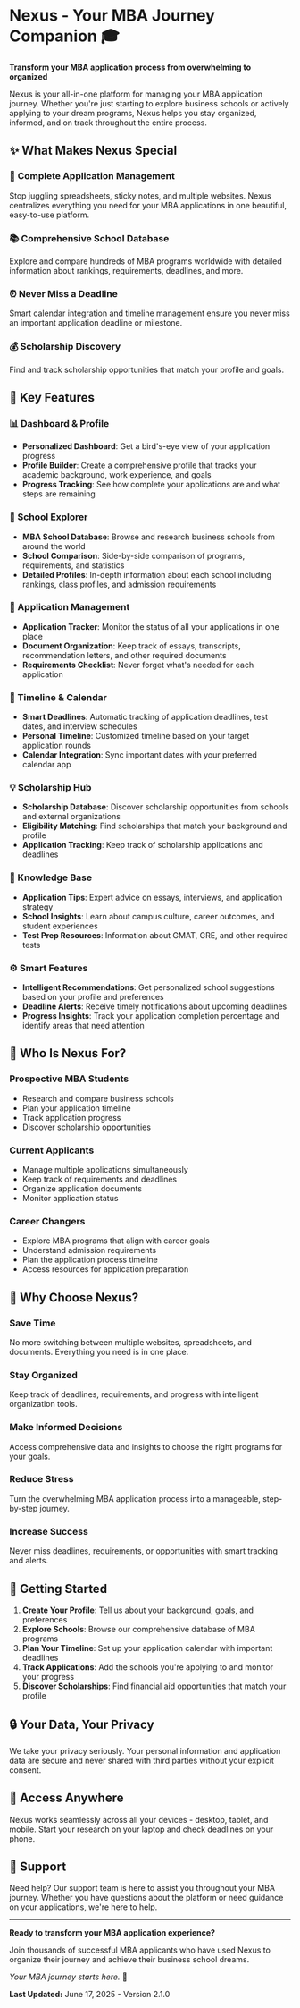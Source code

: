 # Nexus - Your MBA Journey Companion 🎓

**Transform your MBA application process from overwhelming to organized**

Nexus is your all-in-one platform for managing your MBA application journey. Whether you're just starting to explore business schools or actively applying to your dream programs, Nexus helps you stay organized, informed, and on track throughout the entire process.

## ✨ What Makes Nexus Special

### 🎯 **Complete Application Management**
Stop juggling spreadsheets, sticky notes, and multiple websites. Nexus centralizes everything you need for your MBA applications in one beautiful, easy-to-use platform.

### 📚 **Comprehensive School Database**
Explore and compare hundreds of MBA programs worldwide with detailed information about rankings, requirements, deadlines, and more.

### ⏰ **Never Miss a Deadline**
Smart calendar integration and timeline management ensure you never miss an important application deadline or milestone.

### 💰 **Scholarship Discovery**
Find and track scholarship opportunities that match your profile and goals.

## 🚀 Key Features

### **📊 Dashboard & Profile**
- **Personalized Dashboard**: Get a bird's-eye view of your application progress
- **Profile Builder**: Create a comprehensive profile that tracks your academic background, work experience, and goals
- **Progress Tracking**: See how complete your applications are and what steps are remaining

### **🏫 School Explorer**
- **MBA School Database**: Browse and research business schools from around the world
- **School Comparison**: Side-by-side comparison of programs, requirements, and statistics
- **Detailed Profiles**: In-depth information about each school including rankings, class profiles, and admission requirements

### **📝 Application Management**
- **Application Tracker**: Monitor the status of all your applications in one place
- **Document Organization**: Keep track of essays, transcripts, recommendation letters, and other required documents
- **Requirements Checklist**: Never forget what's needed for each application

### **📅 Timeline & Calendar**
- **Smart Deadlines**: Automatic tracking of application deadlines, test dates, and interview schedules
- **Personal Timeline**: Customized timeline based on your target application rounds
- **Calendar Integration**: Sync important dates with your preferred calendar app

### **💡 Scholarship Hub**
- **Scholarship Database**: Discover scholarship opportunities from schools and external organizations
- **Eligibility Matching**: Find scholarships that match your background and profile
- **Application Tracking**: Keep track of scholarship applications and deadlines

### **📖 Knowledge Base**
- **Application Tips**: Expert advice on essays, interviews, and application strategy
- **School Insights**: Learn about campus culture, career outcomes, and student experiences
- **Test Prep Resources**: Information about GMAT, GRE, and other required tests

### **⚙️ Smart Features**
- **Intelligent Recommendations**: Get personalized school suggestions based on your profile and preferences
- **Deadline Alerts**: Receive timely notifications about upcoming deadlines
- **Progress Insights**: Track your application completion percentage and identify areas that need attention

## 🌟 Who Is Nexus For?

### **Prospective MBA Students**
- Research and compare business schools
- Plan your application timeline
- Track application progress
- Discover scholarship opportunities

### **Current Applicants**
- Manage multiple applications simultaneously
- Keep track of requirements and deadlines
- Organize application documents
- Monitor application status

### **Career Changers**
- Explore MBA programs that align with career goals
- Understand admission requirements
- Plan the application process timeline
- Access resources for application preparation

## 💪 Why Choose Nexus?

### **Save Time**
No more switching between multiple websites, spreadsheets, and documents. Everything you need is in one place.

### **Stay Organized**
Keep track of deadlines, requirements, and progress with intelligent organization tools.

### **Make Informed Decisions**
Access comprehensive data and insights to choose the right programs for your goals.

### **Reduce Stress**
Turn the overwhelming MBA application process into a manageable, step-by-step journey.

### **Increase Success**
Never miss deadlines, requirements, or opportunities with smart tracking and alerts.

## 🎯 Getting Started

1. **Create Your Profile**: Tell us about your background, goals, and preferences
2. **Explore Schools**: Browse our comprehensive database of MBA programs
3. **Plan Your Timeline**: Set up your application calendar with important deadlines
4. **Track Applications**: Add the schools you're applying to and monitor your progress
5. **Discover Scholarships**: Find financial aid opportunities that match your profile

## 🔒 Your Data, Your Privacy

We take your privacy seriously. Your personal information and application data are secure and never shared with third parties without your explicit consent.

## 📱 Access Anywhere

Nexus works seamlessly across all your devices - desktop, tablet, and mobile. Start your research on your laptop and check deadlines on your phone.

## 🤝 Support

Need help? Our support team is here to assist you throughout your MBA journey. Whether you have questions about the platform or need guidance on your applications, we're here to help.

---

**Ready to transform your MBA application experience?**

Join thousands of successful MBA applicants who have used Nexus to organize their journey and achieve their business school dreams.

*Your MBA journey starts here.* 🚀

**Last Updated:** June 17, 2025 - Version 2.1.0